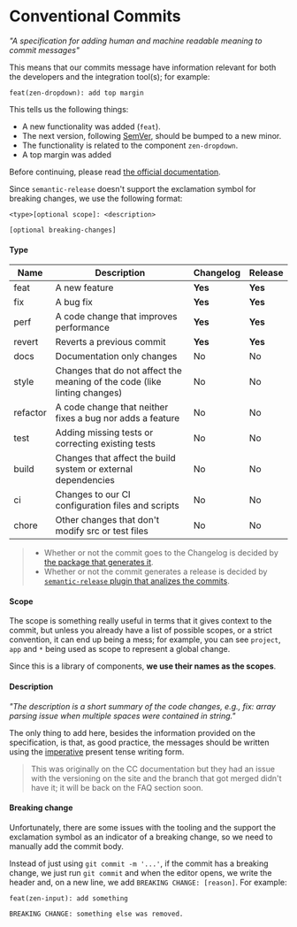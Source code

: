 # Conventional Commits

_"A specification for adding human and machine readable meaning to commit messages"_

This means that our commits message have information relevant for both the developers and the integration tool(s); for example:

```
feat(zen-dropdown): add top margin
```

This tells us the following things:

- A new functionality was added (`feat`).
- The next version, following [SemVer](http://semver.org/), should be bumped to a new minor.
- The functionality is related to the component `zen-dropdown`.
- A top margin was added

Before continuing, please read [the official documentation](https://www.conventionalcommits.org/en/v1.0.0/).

Since `semantic-release` doesn't support the exclamation symbol for breaking changes, we use the following format:

```
<type>[optional scope]: <description>

[optional breaking-changes]
```

#### Type

| Name | Description | Changelog | Release |
| ---- | ----------- | --------- | ------- |
| feat | A new feature | **Yes** | **Yes** |
| fix | A bug fix | **Yes** | **Yes** |
| perf | A code change that improves performance | **Yes** | **Yes** |
| revert | Reverts a previous commit | **Yes** | **Yes** |
| docs | Documentation only changes | No | No |
| style | Changes that do not affect the meaning of the code (like linting changes) | No | No |
| refactor | A code change that neither fixes a bug nor adds a feature | No | No |
| test | Adding missing tests or correcting existing tests | No | No |
| build | Changes that affect the build system or external dependencies | No | No |
| ci | Changes to our CI configuration files and scripts | No | No |
| chore | Other changes that don't modify src or test files | No | No |

> - Whether or not the commit goes to the Changelog is decided by [the package that generates it](https://github.com/conventional-changelog/conventional-changelog/blob/master/packages/conventional-changelog-angular/writer-opts.js#L44-L46).
> - Whether or not the commit generates a release is decided by [`semantic-release` plugin that analizes the commits](https://github.com/semantic-release/commit-analyzer/blob/master/lib/default-release-rules.js).

#### Scope

The scope is something really useful in terms that it gives context to the commit, but unless you already have a list of possible scopes, or a strict convention, it can end up being a mess; for example, you can see `project`, `app` and `*` being used as scope to represent a global change.

Since this is a library of components, **we use their names as the scopes**.

#### Description

_"The description is a short summary of the code changes, e.g., fix: array parsing issue when multiple spaces were contained in string."_

The only thing to add here, besides the information provided on the specification, is that, as good practice, the messages should be written using the [imperative](https://en.wikipedia.org/wiki/Imperative_mood) present tense writing form.

> This was originally on the CC documentation but they had an issue with the versioning on the site and the branch that got merged didn't have it; it will be back on the FAQ section soon.

#### Breaking change

Unfortunately, there are some issues with the tooling and the support the exclamation symbol as an indicator of a breaking change, so we need to manually add the commit body.

Instead of just using `git commit -m '...'`, if the commit has a breaking change, we just run `git commit` and when the editor opens, we write the header and, on a new line, we add `BREAKING CHANGE: [reason]`. For example:

```
feat(zen-input): add something

BREAKING CHANGE: something else was removed.
```
